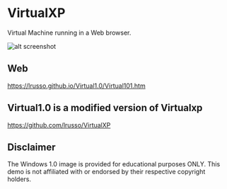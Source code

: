 # VirtualXP

Virtual Machine running in a Web browser.

![alt screenshot](https://raw.githubusercontent.com/blocked87/Myrecources/main/Virtual101.png?token=GHSAT0AAAAAACSURZVRJCPEMOTZ2XI22ZSAZSRVMZA)

## Web

https://lrusso.github.io/Virtual1.0/Virtual101.htm

## Virtual1.0 is a modified version of Virtualxp

https://github.com/lrusso/VirtualXP

## Disclaimer

The Windows 1.0 image is provided for educational purposes ONLY. This demo is not affiliated with or endorsed by their respective copyright holders.
